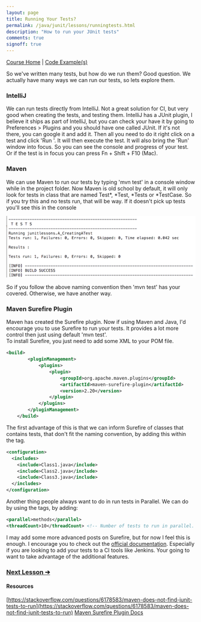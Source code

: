 ```yaml
---
layout: page
title: Running Your Tests?
permalink: /java/junit/lessons/runningtests.html
description: "How to run your JUnit tests"
comments: true
signoff: true
---
```

[Course Home](../../course) \| [Code Example(s)]()

So we've written many tests, but how do we run them? Good question. We actually have many ways we can run our tests, so lets explore them.

### IntelliJ
We can run tests directly from IntelliJ. Not a great solution for CI, but very good when creating the tests, and testing them. IntelliJ has a JUnit plugin, I believe it ships as part of IntelliJ, but you can check your have it by going to Preferences > Plugins and you should have one called JUnit. If it's not there, you can google it and add it. Then all you need to do it right click on a test and click 'Run <methodname>'. It will then execute the test. It will also bring the 'Run' window into focus. So you can see the console and progress of your test. Or if the test is in focus you can press Fn + Shift + F10 (Mac).

### Maven
We can use Maven to run our tests by typing 'mvn test' in a console window while in the project folder. Now Maven is old school by default, it will only look for tests in class that are named Test*, *Test, *Tests or *TestCase. So if you try this and no tests run, that will be way. If it doesn't pick up tests you'll see this in the console

![Maven Test Console](/images/course/maventestconsole.png)

So if you follow the above naming convention then 'mvn test' has your covered. Otherwise, we have another way.

### Maven Surefire Plugin
Maven has created the Surefire plugin. Now if using Maven and Java, I'd encourage you to use Surefire to run your tests. It provides a lot more control then just using default 'mvn test'.  
To install Surefire, you just need to add some XML to your POM file.
```xml
<build>
        <pluginManagement>
            <plugins>
                <plugin>
                    <groupId>org.apache.maven.plugins</groupId>
                    <artifactId>maven-surefire-plugin</artifactId>
                    <version>2.20</version>
                </plugin>
            </plugins>
        </pluginManagement>
    </build>
```
The first advantage of this is that we can inform Surefire of classes that contains tests, that don't fit the naming convention, by adding this within the <plugin> tag.
```xml
<configuration>
  <includes>
    <include>Class1.java</include>
    <include>Class2.java</include>
    <include>Class3.java</include>
  </includes>
</configuration>
```
Another thing people always want to do in run tests in Parallel. We can do by using the <configuration> tags, by adding:
```xml
<parallel>methods</parallel> 
<threadCount>10</threadCount> <!-- Number of tests to run in parallel. -->
```

I may add some more advanced posts on Surefire, but for now I feel this is enough. I encourage you to check out the [official documentation](https://maven.apache.org/surefire/maven-surefire-plugin/). Especially if you are looking to add your tests to a CI tools like Jenkins. Your going to want to take advantage of the additional features. 


### [Next Lesson &#10132;](/java/course/roadmap)

#### Resources
[https://stackoverflow.com/questions/6178583/maven-does-not-find-junit-tests-to-run](https://stackoverflow.com/questions/6178583/maven-does-not-find-junit-tests-to-run)
[Maven Surefire Plugin Docs](https://maven.apache.org/surefire/maven-surefire-plugin/)